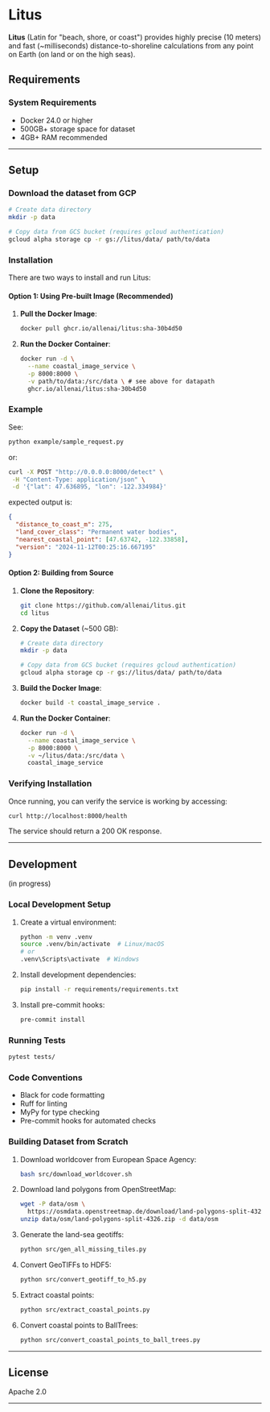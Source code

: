 # Litus

**Litus** (Latin for "beach, shore, or coast") provides highly precise (10 meters) and fast (~milliseconds) distance-to-shoreline calculations from any point on Earth (on land or on the high seas).

## Requirements

### System Requirements
- Docker 24.0 or higher
- 500GB+ storage space for dataset
- 4GB+ RAM recommended
---

## Setup
### Download the dataset from GCP
```bash
# Create data directory
mkdir -p data

# Copy data from GCS bucket (requires gcloud authentication)
gcloud alpha storage cp -r gs://litus/data/ path/to/data
```

### Installation

There are two ways to install and run Litus:

#### Option 1: Using Pre-built Image (Recommended)

1. **Pull the Docker Image**:
   ```bash
   docker pull ghcr.io/allenai/litus:sha-30b4d50
   ```

2. **Run the Docker Container**:
   ```bash
   docker run -d \
     --name coastal_image_service \
     -p 8000:8000 \
     -v path/to/data:/src/data \ # see above for datapath
     ghcr.io/allenai/litus:sha-30b4d50
   ```

### Example
See:
   ```bash
   python example/sample_request.py
   ```
or:
   ```bash
   curl -X POST "http://0.0.0.0:8000/detect" \
    -H "Content-Type: application/json" \
    -d '{"lat": 47.636895, "lon": -122.334984}'
   ```

expected output is:
```json
{
  "distance_to_coast_m": 275,
  "land_cover_class": "Permanent water bodies",
  "nearest_coastal_point": [47.63742, -122.33858],
  "version": "2024-11-12T00:25:16.667195"
}
```


#### Option 2: Building from Source

1. **Clone the Repository**:
   ```bash
   git clone https://github.com/allenai/litus.git
   cd litus
   ```

2. **Copy the Dataset** (~500 GB):
   ```bash
   # Create data directory
   mkdir -p data

   # Copy data from GCS bucket (requires gcloud authentication)
   gcloud alpha storage cp -r gs://litus/data/ path/to/data
   ```

3. **Build the Docker Image**:
   ```bash
   docker build -t coastal_image_service .
   ```

4. **Run the Docker Container**:
   ```bash
   docker run -d \
     --name coastal_image_service \
     -p 8000:8000 \
     -v ~/litus/data:/src/data \
     coastal_image_service
   ```

### Verifying Installation

Once running, you can verify the service is working by accessing:
```bash
curl http://localhost:8000/health
```

The service should return a 200 OK response.

---

## Development
(in progress)

### Local Development Setup
1. Create a virtual environment:
   ```bash
   python -m venv .venv
   source .venv/bin/activate  # Linux/macOS
   # or
   .venv\Scripts\activate  # Windows
   ```

2. Install development dependencies:
   ```bash
   pip install -r requirements/requirements.txt
   ```

3. Install pre-commit hooks:
   ```bash
   pre-commit install
   ```

### Running Tests
```bash
pytest tests/
```

### Code Conventions
- Black for code formatting
- Ruff for linting
- MyPy for type checking
- Pre-commit hooks for automated checks

### Building Dataset from Scratch
1. Download worldcover from European Space Agency:
   ```bash
   bash src/download_worldcover.sh
   ```

2. Download land polygons from OpenStreetMap:
   ```bash
   wget -P data/osm \
     https://osmdata.openstreetmap.de/download/land-polygons-split-4326.zip
   unzip data/osm/land-polygons-split-4326.zip -d data/osm
   ```

3. Generate the land-sea geotiffs:
   ```bash
   python src/gen_all_missing_tiles.py
   ```

4. Convert GeoTIFFs to HDF5:
   ```bash
   python src/convert_geotiff_to_h5.py
   ```

5. Extract coastal points:
   ```bash
   python src/extract_coastal_points.py
   ```

6. Convert coastal points to BallTrees:
   ```bash
   python src/convert_coastal_points_to_ball_trees.py
   ```

---

## License
Apache 2.0

---
